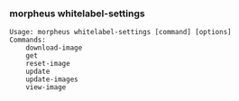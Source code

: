 ### morpheus whitelabel-settings

```
Usage: morpheus whitelabel-settings [command] [options]
Commands:
	download-image
	get
	reset-image
	update
	update-images
	view-image
```
